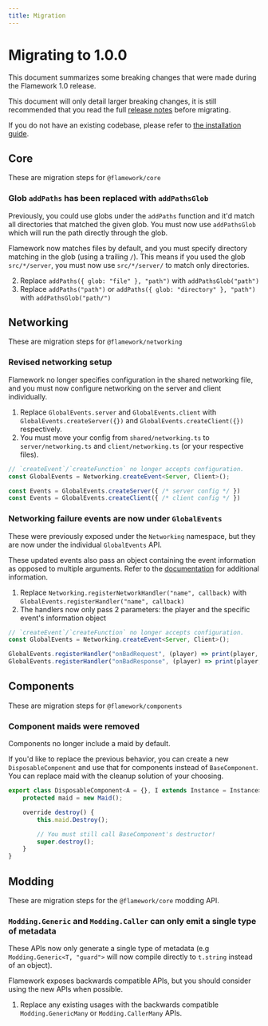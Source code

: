 ```yaml
---
title: Migration
---
```


# Migrating to 1.0.0
This document summarizes some breaking changes that were made during the Flamework 1.0 release.

This document will only detail larger breaking changes, it is still recommended that you read the full [release notes](/blog/2023/09/29/flamework-release) before migrating.

If you do not have an existing codebase, please refer to [the installation guide](/docs/installation).

## Core
These are migration steps for `@flamework/core`

### Glob `addPaths` has been replaced with `addPathsGlob`
Previously, you could use globs under the `addPaths` function and it'd match all directories that matched the given glob.
You must now use `addPathsGlob` which will run the path directly through the glob.

Flamework now matches files by default, and you must specify directory matching in the glob (using a trailing `/`).
This means if you used the glob `src/*/server`, you must now use `src/*/server/` to match only directories.

2. Replace `addPaths({ glob: "file" }, "path")` with `addPathsGlob("path")`
3. Replace `addPaths("path")` or `addPaths({ glob: "directory" }, "path")` with `addPathsGlob("path/")`

## Networking
These are migration steps for `@flamework/networking`

### Revised networking setup
Flamework no longer specifies configuration in the shared networking file, and you must now configure networking on the server and client individually.

1. Replace `GlobalEvents.server` and `GlobalEvents.client` with `GlobalEvents.createServer({})` and `GlobalEvents.createClient({})` respectively.
2. You must move your config from `shared/networking.ts` to `server/networking.ts` and `client/networking.ts` (or your respective files).

```ts
// `createEvent`/`createFunction` no longer accepts configuration.
const GlobalEvents = Networking.createEvent<Server, Client>();

const Events = GlobalEvents.createServer({ /* server config */ })
const Events = GlobalEvents.createClient({ /* client config */ })
```

### Networking failure events are now under `GlobalEvents`
These were previously exposed under the `Networking` namespace, but they are now under the individual `GlobalEvents` API.

These updated events also pass an object containing the event information as opposed to multiple arguments.
Refer to the [documentation](./additional-modules/networking/global-handlers.md) for additional information.

1. Replace `Networking.registerNetworkHandler("name", callback)` with `GlobalEvents.registerHandler("name", callback)`
2. The handlers now only pass 2 parameters: the player and the specific event's information object

```ts
// `createEvent`/`createFunction` no longer accepts configuration.
const GlobalEvents = Networking.createEvent<Server, Client>();

GlobalEvents.registerHandler("onBadRequest", (player) => print(player, "sent a bad request!"));
GlobalEvents.registerHandler("onBadResponse", (player) => print(player, "returned a bad response!"));
```

## Components
These are migration steps for `@flamework/components`

### Component maids were removed
Components no longer include a maid by default.

If you'd like to replace the previous behavior, you can create a new `DisposableComponent` and use that for components instead of `BaseComponent`.
You can replace maid with the cleanup solution of your choosing.

```ts
export class DisposableComponent<A = {}, I extends Instance = Instance> extends BaseComponent<A, I> {
	protected maid = new Maid();

	override destroy() {
		this.maid.Destroy();

		// You must still call BaseComponent's destructor!
		super.destroy();
	}
}
```

## Modding
These are migration steps for the `@flamework/core` modding API.

### `Modding.Generic` and `Modding.Caller` can only emit a single type of metadata
These APIs now only generate a single type of metadata (e.g `Modding.Generic<T, "guard">` will now compile directly to `t.string` instead of an object).

Flamework exposes backwards compatible APIs, but you should consider using the new APIs when possible.

1. Replace any existing usages with the backwards compatible `Modding.GenericMany` or `Modding.CallerMany` APIs.

